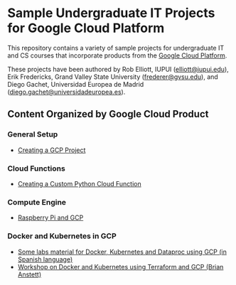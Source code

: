 # Sample Undergraduate IT Projects for Google Cloud Platform

This repository contains a variety of sample projects for undergraduate IT and CS courses that incorporate products from the [Google Cloud Platform](https://cloud.google.com/).

These projects have been authored by Rob Elliott, IUPUI ([elliott@iupui.edu](mailto://elliott@iupui.edu)), Erik Fredericks, Grand Valley State University ([frederer@gvsu.edu](mailto://frederer@gvsu.edu)), and Diego Gachet, Universidad Europea de Madrid ([diego.gachet@universidadeuropea.es](mailto://diego.gachet@universidadeuropea.es)).


## Content Organized by Google Cloud Product

### General Setup
* [Creating a GCP Project](creating-gcp-project)

### Cloud Functions
* [Creating a Custom Python Cloud Function](custom-cloud-function-python)

### Compute Engine
* [Raspberry Pi and GCP](Raspberry-Pi-and-GCP)

### Docker and Kubernetes in GCP
* [Some labs material for Docker, Kubernetes and Dataproc using GCP (in Spanish language)  ](UEM-GCP-Spanish)
* [Workshop on Docker and Kubernetes using Terraform and GCP (Brian Anstett)](https://github.com/briananstett/k8-presentation)
